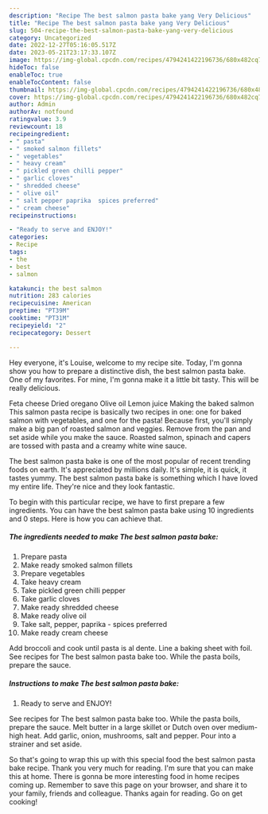```yaml
---
description: "Recipe The best salmon pasta bake yang Very Delicious"
title: "Recipe The best salmon pasta bake yang Very Delicious"
slug: 504-recipe-the-best-salmon-pasta-bake-yang-very-delicious
category: Uncategorized
date: 2022-12-27T05:16:05.517Z
date: 2023-05-21T23:17:33.107Z
image: https://img-global.cpcdn.com/recipes/4794241422196736/680x482cq70/the-best-salmon-pasta-bake-recipe-main-photo.jpg
hideToc: false
enableToc: true
enableTocContent: false
thumbnail: https://img-global.cpcdn.com/recipes/4794241422196736/680x482cq70/the-best-salmon-pasta-bake-recipe-main-photo.jpg
cover: https://img-global.cpcdn.com/recipes/4794241422196736/680x482cq70/the-best-salmon-pasta-bake-recipe-main-photo.jpg
author: Admin
authorAv: notfound
ratingvalue: 3.9
reviewcount: 18
recipeingredient:
- " pasta"
- " smoked salmon fillets"
- " vegetables"
- " heavy cream"
- " pickled green chilli pepper"
- " garlic cloves"
- " shredded cheese"
- " olive oil"
- " salt pepper paprika  spices preferred"
- " cream cheese"
recipeinstructions:

- "Ready to serve and ENJOY!"
categories:
- Recipe
tags:
- the
- best
- salmon

katakunci: the best salmon 
nutrition: 283 calories
recipecuisine: American
preptime: "PT39M"
cooktime: "PT31M"
recipeyield: "2"
recipecategory: Dessert

---
```



Hey everyone, it's Louise, welcome to my recipe site. Today, I'm gonna show you how to prepare a distinctive dish, the best salmon pasta bake. One of my favorites. For mine, I'm gonna make it a little bit tasty. This will be really delicious.

Feta cheese Dried oregano Olive oil Lemon juice Making the baked salmon This salmon pasta recipe is basically two recipes in one: one for baked salmon with vegetables, and one for the pasta! Because first, you&#39;ll simply make a big pan of roasted salmon and veggies. Remove from the pan and set aside while you make the sauce. Roasted salmon, spinach and capers are tossed with pasta and a creamy white wine sauce.

The best salmon pasta bake is one of the most popular of recent trending foods on earth. It's appreciated by millions daily. It's simple, it is quick, it tastes yummy. The best salmon pasta bake is something which I have loved my entire life. They're nice and they look fantastic.


To begin with this particular recipe, we have to first prepare a few ingredients. You can have the best salmon pasta bake using 10 ingredients and 0 steps. Here is how you can achieve that.

<!--inarticleads1-->

##### The ingredients needed to make The best salmon pasta bake:

1. Prepare  pasta
1. Make ready  smoked salmon fillets
1. Prepare  vegetables
1. Take  heavy cream
1. Take  pickled green chilli pepper
1. Take  garlic cloves
1. Make ready  shredded cheese
1. Make ready  olive oil
1. Take  salt, pepper, paprika - spices preferred
1. Make ready  cream cheese


Add broccoli and cook until pasta is al dente. Line a baking sheet with foil. See recipes for The best salmon pasta bake too. While the pasta boils, prepare the sauce. 

<!--inarticleads2-->

##### Instructions to make The best salmon pasta bake:


1. Ready to serve and ENJOY!

See recipes for The best salmon pasta bake too. While the pasta boils, prepare the sauce. Melt butter in a large skillet or Dutch oven over medium-high heat. Add garlic, onion, mushrooms, salt and pepper. Pour into a strainer and set aside. 

So that's going to wrap this up with this special food the best salmon pasta bake recipe. Thank you very much for reading. I'm sure that you can make this at home. There is gonna be more interesting food in home recipes coming up. Remember to save this page on your browser, and share it to your family, friends and colleague. Thanks again for reading. Go on get cooking!
